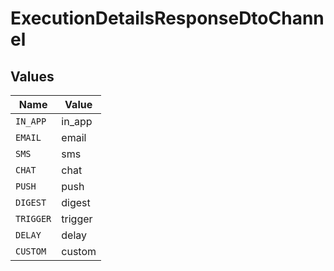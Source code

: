 # ExecutionDetailsResponseDtoChannel


## Values

| Name      | Value     |
| --------- | --------- |
| `IN_APP`  | in_app    |
| `EMAIL`   | email     |
| `SMS`     | sms       |
| `CHAT`    | chat      |
| `PUSH`    | push      |
| `DIGEST`  | digest    |
| `TRIGGER` | trigger   |
| `DELAY`   | delay     |
| `CUSTOM`  | custom    |